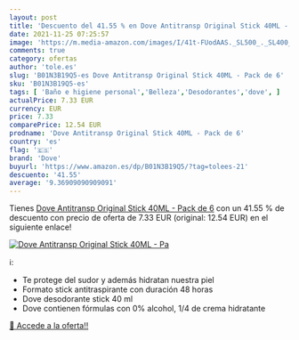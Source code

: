 ```yaml
---
layout: post
title: 'Descuento del 41.55 % en Dove Antitransp Original Stick 40ML - Pa'
date: 2021-11-25 07:25:57
image: 'https://m.media-amazon.com/images/I/41t-FUodAAS._SL500_._SL400_.jpg'
comments: true
category: ofertas
author: 'tole.es'
slug: 'B01N3B19Q5-es Dove Antitransp Original Stick 40ML - Pack de 6'
sku: 'B01N3B19Q5-es'
tags: [ 'Baño e higiene personal','Belleza','Desodorantes','dove', ]
actualPrice: 7.33 EUR
currency: EUR
price: 7.33
comparePrice: 12.54 EUR
prodname: 'Dove Antitransp Original Stick 40ML - Pack de 6'
country: 'es'
flag: '🇪🇸'
brand: 'Dove'
buyurl: 'https://www.amazon.es/dp/B01N3B19Q5/?tag=tolees-21'
descuento: '41.55'
average: '9.36909090909091'
---
```


Tienes [Dove Antitransp Original Stick 40ML - Pack de 6](https://www.amazon.es/dp/B01N3B19Q5/?tag=tolees-21) con un 41.55 % de descuento con precio de oferta de 7.33 EUR (original: 12.54 EUR) en el siguiente enlace!

[![Dove Antitransp Original Stick 40ML - Pa](https://m.media-amazon.com/images/I/41t-FUodAAS._SL500_._SL400_.jpg)](https://www.amazon.es/dp/B01N3B19Q5/?tag=tolees-21)

ℹ️:

- Te protege del sudor y además hidratan nuestra piel
- Formato stick antitraspirante con duración 48 horas
- Dove desodorante stick 40 ml
- Dove contienen fórmulas con 0% alcohol, 1/4 de crema hidratante

[🛒 Accede a la oferta!!](https://www.amazon.es/dp/B01N3B19Q5/?tag=tolees-21)
